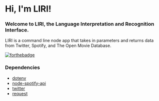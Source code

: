 # Hi, I'm LIRI!
### Welcome to LIRI, the Language Interpretation and Recognition Interface.

LIRI is a command line node app that takes in parameters and returns data from Twitter, Spotify, and The Open Movie Database.

[![forthebadge](https://forthebadge.com/images/badges/made-with-javascript.svg)](https://forthebadge.com)

### Dependencies
* [dotenv](https://www.npmjs.com/package/dotenv)
* [node-spotify-api](https://www.npmjs.com/package/node-spotify-api)
* [twitter](https://www.npmjs.com/package/twitter)
* [request](https://www.npmjs.com/package/request)


